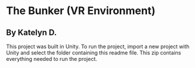 # The Bunker (VR Environment)
## By Katelyn D.

This project was built in Unity. To run the project, import a new project with Unity and select the folder containing this readme file.
This zip contains everything needed to run the project.